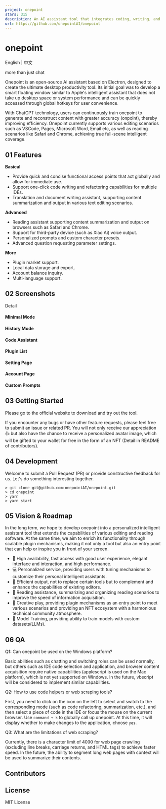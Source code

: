 ```yaml
---
project: onepoint
stars: 315
description: An AI assistant tool that integrates coding, writing, and reading functions. For better alternatives see https://monica.im/desktop
url: https://github.com/onepointAI/onepoint
---
```


onepoint
========

English | 中文

more than just chat

  

  

Onepoint is an open-source AI assistant based on Electron, designed to create the ultimate desktop productivity tool. Its initial goal was to develop a smart floating window similar to Apple's intelligent assistant that does not take up desktop space or system performance and can be quickly accessed through global hotkeys for user convenience.

With ChatGPT technology, users can continuously train onepoint to generate and reconstruct content with greater accuracy (onpoint), thereby improving efficiency. Onepoint currently supports various editing scenarios such as VSCode, Pages, Microsoft Word, Email etc, as well as reading scenarios like Safari and Chrome, achieving true full-scene intelligent coverage.

  

01 Features
-----------

  

**Basical**

-   Provide quick and concise functional access points that act globally and allow for immediate use.
-   Support one-click code writing and refactoring capabilities for multiple IDEs.
-   Translation and document writing assistant, supporting content summarization and output in various text editing scenarios.

**Advanced**

-   Reading assistant supporting content summarization and output on browsers such as Safari and Chrome.
-   Support for third-party device (such as Xiao Ai) voice output.
-   Personalized prompts and custom character presets.
-   Advanced question requesting parameter settings.

**More**

-   Plugin market support.
-   Local data storage and export.
-   Account balance inquiry.
-   Multi-language support.

  

02 Screenshots
--------------

Detail

#### Minimal Mode

#### History Mode

#### Code Assistant

#### Plugin List

#### Setting Page

#### Account Page

#### Custom Prompts

  

  

03 Getting Started
------------------

Please go to the official website to download and try out the tool.

If you encounter any bugs or have other feature requests, please feel free to submit an issue or related PR. You will not only receive our appreciation 👍 but also have the chance to receive a personalized avatar image, which will be gifted to your wallet for free in the form of an NFT (Detail in README of contributors).

  

04 Development
--------------

Welcome to submit a Pull Request (PR) or provide constructive feedback for us. Let's do something interesting together.

```
> git clone git@github.com:onepointAI/onepoint.git
> cd onepoint
> yarn
> yarn start
```

05 Vision & Roadmap
-------------------

In the long term, we hope to develop onepoint into a personalized intelligent assistant tool that extends the capabilities of various editing and reading software. At the same time, we aim to enrich its functionality through scalable plugin mechanisms, making it not only a tool but also an entry point that can help or inspire you in front of your screen.

-   🚗 High availability, fast access with good user experience, elegant interface and interaction, and high performance.
-   💻 Personalized service, providing users with tuning mechanisms to customize their personal intelligent assistants.
-   🔧 Efficient output, not to replace certain tools but to complement and enhance the capabilities of existing editors.
-   📖 Reading assistance, summarizing and organizing reading scenarios to improve the speed of information acquisition.
-   🎈 Creative play, providing plugin mechanisms as an entry point to meet various scenarios and providing an NFT ecosystem with a harmonious technical community atmosphere.
-   🤖 Model Training, providing ability to train models with custom datasets(LLMs).

06 QA
-----

Q1: Can onepoint be used on the Windows platform?

Basic abilities such as chatting and switching roles can be used normally, but others such as IDE code selection and application, and browser content acquisition require native capabilities (applescript is used on the Mac platform), which is not yet supported on Windows. In the future, vbscript will be considered to implement similar capabilities.

Q2: How to use code helpers or web scraping tools?

First, you need to click on the icon on the left to select and switch to the corresponding mode (such as code refactoring, summarization, etc.), and then select a piece of code in the IDE or focus the mouse on the current browser. Use `command + k` to globally call up onepoint. At this time, it will display whether to make changes to the application, choose `yes`.

Q3: What are the limitations of web scraping?

Currently, there is a character limit of 4000 for web page crawling (excluding line breaks, carriage returns, and HTML tags) to achieve faster speed. In the future, the ability to segment long web pages with context will be used to summarize their contents.

  

Contributors
------------

License
-------

MIT License
